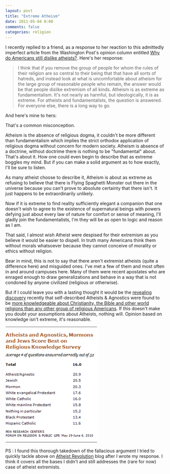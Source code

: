```yaml
---
layout: post
title: "Extreme Atheism"
date: 2011-05-04 0:00
comments: false
categories: religion
---
```


I recently replied to a friend, as a response to her reaction to this admittedly imperfect article from the Washington Post's opinion column entitled [Why do Americans still dislike atheists?](http://www.washingtonpost.com/opinions/why-do-americans-still-dislike-atheists/2011/02/18/AFqgnwGF_story.html).
Here's her response:

> I think that if you remove the group of people for whom the rules of their religion are so central to their being that that have all sorts of hatreds, and instead look at what is uncomfortable about atheism for the large group of reasonable people who remain, the answer would be that people dislike extremism of all kinds. Atheism is as extreme as fundamentalism. It's not nearly as harmful, but ideologically, it is as extreme. For atheists and fundamentalists, the question is answered. For everyone else, there is a long way to go.

And here's mine to hers:

That's a common misconception.

Atheism is the absence of religious dogma, it couldn't be more different than fundamentalism which implies the strict orthodox application of religious dogma without concern for modern society.
Atheism is absence of a doctrine, without doctrime there is nothing to be "fundamental" about. That's about it. How one could even begin to describe that as extreme boggles my mind. But if you can make a solid argument as to how exactly, I'll be sure to listen.

As many atheist choose to describe it, Atheism is about as extreme as refusing to believe that there is Flying Spaghetti Monster out there in the universe because you can't prove to absolute certainty that there isn't. It just happens to be extraordinarily unlikely.

Now if it is extreme to find reality sufficiently elegant a companion that one doesn't wish to agree to the existence of supernatural beings with powers defying just about every law of nature for comfort or sense of meaning, I'll gladly join the fundamentalists, I'm they will be as open to logic and reason as I am.

That said, I almost wish Atheist were despised for their extremism as you believe it would be easier to dispell. In truth many Americans think them without morals whatsoever because they cannot conceive of morality or ethics without religion.

Bear in mind, this is not to say that there aren't extremist atheists (quite a difference here) and misguided ones. I've met a few of them and most often in and around campuses here. Many of them were recent apostates who are enraged enough to draw generalizations and behave in a way that is not condoned by anyone civilized (religious or otherwise).

But if I could leave you with a lasting thought it would be the [revealing discovery](http://pewforum.org/other-beliefs-and-practices/u-s-religious-knowledge-survey.aspx) recently that self-described Atheists & Agnostics were found to be [more knowledgeable about Christianity, the Bible and other world religions than any other group of religious Americans](http://www.nytimes.com/2010/09/28/us/28religion.html). If this doesn't make you doubt your assumptions about Atheists, nothing will. Opinion based on knowledge isn't extreme, it's reasonable.

![Pew Forum Survey on Religious Knowledge](/images/pew-forum-survey-atheism.png)

PS : I found this thorough takedown of the fallacious argument I tried to quickly tackle above on [Atheist Revolution](http://www.atheistrev.com/2007/03/atheist-extremism.html) blog after I wrote my response. I think it covers all the bases I didn't and still addresses the (rare for now) case of atheist extremists.
